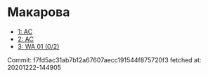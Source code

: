 # Макарова
- [1: AC](1.md)
- [2: AC](2.md)
- [3: WA 01 (0/2)](3.md)

Commit: f7fd5ac31ab7b12a67607aecc191544f875720f3
 fetched at: 20201222-144905
